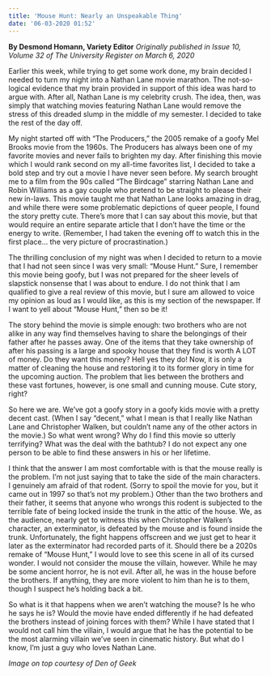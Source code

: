 ```yaml
---
title: 'Mouse Hunt: Nearly an Unspeakable Thing'
date: '06-03-2020 01:52'
---
```


**By Desmond Homann, Variety Editor** _Originally published in Issue 10, Volume 32 of The University Register on March 6, 2020_

Earlier this week, while trying to get some work done, my brain decided I needed to turn my night into a Nathan Lane movie marathon. The not-so-logical evidence that my brain provided in support of this idea was hard to argue with. After all, Nathan Lane is my celebrity crush. The idea, then, was simply that watching movies featuring Nathan Lane would remove the stress of this dreaded slump in the middle of my semester. I decided to take the rest of the day off. 

My night started off with “The Producers,” the 2005 remake of a goofy Mel Brooks movie from the 1960s. The Producers has always been one of my favorite movies and never fails to brighten my day. After finishing this movie which I would rank second on my all-time favorites list, I decided to take a bold step and try out a movie I have never seen before. My search brought me to a film from the 90s called “The Birdcage” starring Nathan Lane and Robin Williams as a gay couple who pretend to be straight to please their new in-laws. This movie taught me that Nathan Lane looks amazing in drag, and while there were some problematic depictions of queer people, I found the story pretty cute. There’s more that I can say about this movie, but that would require an entire separate article that I don’t have the time or the energy to write. (Remember, I had taken the evening off to watch this in the first place... the very picture of procrastination.) 

The thrilling conclusion of my night was when I decided to return to a movie that I had not seen since I was very small: “Mouse Hunt.” Sure, I remember this movie being goofy, but I was not prepared for the sheer levels of slapstick nonsense that I was about to endure. I do not think that I am qualified to give a real review of this movie, but I sure am allowed to voice my opinion as loud as I would like, as this is my section of the newspaper. If I want to yell about “Mouse Hunt,” then so be it!

The story behind the movie is simple enough: two brothers who are not alike in any way find themselves having to share the belongings of their father after he passes away. One of the items that they take ownership of after his passing is a large and spooky house that they find is worth A LOT of money. Do they want this money? Hell yes they do! Now, it is only a matter of cleaning the house and restoring it to its former glory in time for the upcoming auction. The problem that lies between the brothers and these vast fortunes, however, is one small and cunning mouse. Cute story, right? 

So here we are. We’ve got a goofy story in a goofy kids movie with a pretty decent cast. (When I say “decent,” what I mean is that I really like Nathan Lane and Christopher Walken, but couldn’t name any of the other actors in the movie.) So what went wrong? Why do I find this movie so utterly terrifying? What was the deal with the bathtub? I do not expect any one person to be able to find these answers in his or her lifetime. 

I think that the answer I am most comfortable with is that the mouse really is the problem. I’m not just saying that to take the side of the main characters. I genuinely am afraid of that rodent. (Sorry to spoil the movie for you, but it came out in 1997 so that’s not my problem.) Other than the two brothers and their father, it seems that anyone who wrongs this rodent is subjected to the terrible fate of being locked inside the trunk in the attic of the house. We, as the audience, nearly get to witness this when Christopher Walken’s character, an exterminator, is defeated by the mouse and is found inside the trunk. Unfortunately, the fight happens offscreen and we just get to hear it later as the exterminator had recorded parts of it. Should there be a 2020s remake of “Mouse Hunt,” I would love to see this scene in all of its cursed wonder. I would not consider the mouse the villain, however. While he may be some ancient horror, he is not evil. After all, he was in the house before the brothers. If anything, they are more violent to him than he is to them, though I suspect he’s holding back a bit. 

So what is it that happens when we aren’t watching the mouse? Is he who he says he is? Would the movie have ended differently if he had defeated the brothers instead of joining forces with them? While I have stated that I would not call him the villain, I would argue that he has the potential to be the most alarming villain we’ve seen in cinematic history. But what do I know, I’m just a guy who loves Nathan Lane. 

_Image on top courtesy of Den of Geek_